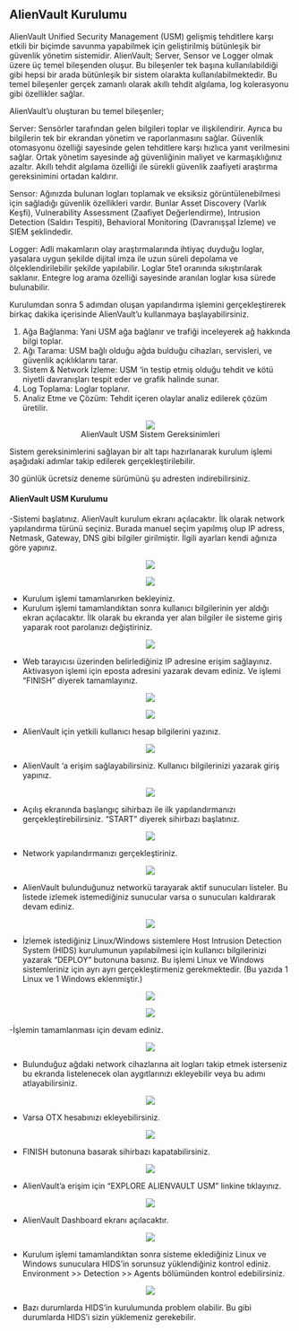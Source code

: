 ## AlienVault Kurulumu

AlienVault Unified Security Management (USM) gelişmiş tehditlere karşı etkili bir biçimde savunma yapabilmek için geliştirilmiş bütünleşik bir güvenlik yönetim sistemidir. AlienVault; Server, Sensor ve Logger olmak üzere üç temel bileşenden oluşur. Bu bileşenler tek başına kullanılabildiği gibi hepsi bir arada bütünleşik bir sistem olarakta kullanılabilmektedir. Bu temel bileşenler gerçek zamanlı olarak akıllı tehdit algılama, log kolerasyonu gibi  özellikler sağlar.

AlienVault’u oluşturan bu temel bileşenler;

Server: Sensörler tarafından gelen bilgileri toplar ve ilişkilendirir. Ayrıca bu bilgilerin tek bir ekrandan yönetim ve raporlanmasını sağlar. Güvenlik otomasyonu özelliği sayesinde gelen tehditlere karşı hızlıca yanıt verilmesini sağlar. Ortak yönetim sayesinde ağ güvenliğinin maliyet ve karmaşıklığınız azaltır. Akıllı tehdit algılama özelliği ile sürekli güvenlik zaafiyeti araştırma gereksinimini ortadan kaldırır.

Sensor: Ağınızda bulunan logları toplamak ve eksiksiz görüntülenebilmesi için sağladığı güvenlik özellikleri vardır. Bunlar Asset Discovery (Varlık Keşfi), Vulnerability Assessment (Zaafiyet Değerlendirme), Intrusion Detection (Saldırı Tespiti), Behavioral Monitoring (Davranışşal İzleme) ve SIEM şeklindedir.

Logger: Adli makamların olay araştırmalarında ihtiyaç duyduğu loglar, yasalara uygun şekilde dijital imza ile uzun süreli depolama ve ölçeklendirilebilir şekilde yapılabilir. Loglar 5te1 oranında sıkıştırılarak saklanır. Entegre log arama özelliği sayesinde aranılan loglar kısa sürede bulunabilir.

Kurulumdan sonra 5 adımdan oluşan yapılandırma işlemini gerçekleştirerek birkaç dakika içerisinde AlienVault’u kullanmaya başlayabilirsiniz.

1. Ağa Bağlanma: Yani USM ağa bağlanır ve trafiği inceleyerek ağ hakkında bilgi toplar.
2. Ağı Tarama: USM bağlı olduğu ağda bulduğu cihazları, servisleri, ve güvenlik açıklıklarını tarar.
3. Sistem & Network İzleme: USM ‘in testip etmiş olduğu tehdit ve kötü niyetli davranışları tespit eder ve grafik halinde sunar.
4. Log Toplama: Loglar toplanır.
5. Analiz Etme ve Çözüm: Tehdit içeren olaylar analiz edilerek çözüm üretilir.

<p align="center">
    <img src="assets/01.png" style="max-height:350px"> <br>
AlienVault USM Sistem Gereksinimleri
</p>

Sistem gereksinimlerini sağlayan bir alt tapı hazırlanarak kurulum işlemi aşağıdaki adımlar takip edilerek gerçekleştirilebilir.

30 günlük ücretsiz deneme sürümünü şu adresten indirebilirsiniz.

#### AlienVault USM Kurulumu

-Sistemi başlatınız. AlienVault kurulum ekranı açılacaktır. İlk olarak network yapılandırma türünü seçiniz. Burada manuel seçim yapılmış olup IP adress, Netmask, Gateway, DNS gibi bilgiler girilmiştir. İlgili ayarları kendi ağınıza göre yapınız.

<p align="center">
    <img src="assets/02.png" style="max-height:350px">
</p>

<p align="center">
    <img src="assets/03.png" style="max-height:350px">
</p>

- Kurulum işlemi tamamlanırken bekleyiniz.
- Kurulum işlemi tamamlandıktan sonra kullanıcı bilgilerinin yer aldığı ekran açılacaktır. İlk olarak bu ekranda yer alan bilgiler ile sisteme giriş yaparak root parolanızı değiştiriniz.

<p align="center">
    <img src="assets/04.png" style="max-height:350px">
</p>

- Web tarayıcısı üzerinden belirlediğiniz IP adresine erişim sağlayınız. Aktivasyon işlemi için eposta adresini yazarak devam ediniz. Ve işlemi “FINISH” diyerek tamamlayınız.

<p align="center">
    <img src="assets/05.png" style="max-height:350px">
</p>

<p align="center">
    <img src="assets/06.png" style="max-height:350px">
</p>

- AlienVault için yetkili kullanıcı hesap bilgilerini yazınız.

<p align="center">
    <img src="assets/07.png" style="max-height:550px">
</p>

- AlienVault ‘a erişim sağlayabilirsiniz. Kullanıcı bilgilerinizi yazarak giriş yapınız.

<p align="center">
    <img src="assets/08.png" style="max-height:450px">
</p>

- Açılış ekranında başlangıç sihirbazı ile ilk yapılandırmanızı gerçekleştirebilirsiniz. “START” diyerek sihirbazı başlatınız.

<p align="center">
    <img src="assets/09.png" style="max-height:450px">
</p>

- Network yapılandırmanızı gerçekleştiriniz.

<p align="center">
    <img src="assets/10.png" style="max-height:450px">
</p>

- AlienVault bulunduğunuz networkü tarayarak aktif sunucuları listeler. Bu listede izlemek istemediğiniz sunucular varsa o sunucuları kaldırarak devam ediniz.

<p align="center">
    <img src="assets/11.png" style="max-height:450px">
</p>

- İzlemek istediğiniz Linux/Windows sistemlere Host Intrusion Detection System (HIDS) kurulumunun yapılabilmesi için kullanıcı bilgilerinizi yazarak “DEPLOY” butonuna basınız. Bu işlemi Linux ve Windows sistemleriniz için ayrı ayrı gerçekleştirmeniz gerekmektedir. (Bu yazıda 1 Linux ve 1 Windows eklenmiştir.)

<p align="center">
    <img src="assets/12.png" style="max-height:450px">
</p>

<p align="center">
    <img src="assets/13.png" style="max-height:450px">
</p>

-İşlemin tamamlanması için devam ediniz.

<p align="center">
    <img src="assets/14.png" style="max-height:450px">
</p>

- Bulunduğuz ağdaki network cihazlarına ait logları takip etmek isterseniz bu ekranda listelenecek olan aygıtlarınızı ekleyebilir veya bu adımı atlayabilirsiniz.

<p align="center">
    <img src="assets/15.png" style="max-height:450px">
</p>

- Varsa OTX hesabınızı ekleyebilirsiniz.

<p align="center">
    <img src="assets/16.png" style="max-height:450px">
</p>

- FINISH butonuna basarak sihirbazı kapatabilirsiniz.

<p align="center">
    <img src="assets/17.png" style="max-height:450px">
</p>

- AlienVault’a erişim için “EXPLORE ALIENVAULT USM” linkine tıklayınız.

<p align="center">
    <img src="assets/18.png" style="max-height:450px">
</p>

- AlienVault Dashboard ekranı açılacaktır.

<p align="center">
    <img src="assets/19.png" style="max-height:450px">
</p>

- Kurulum işlemi tamamlandıktan sonra sisteme eklediğiniz Linux ve Windows sunuculara HIDS’in sorunsuz yüklendiğiniz kontrol ediniz. Environment >> Detection >> Agents bölümünden kontrol edebilirsiniz.

<p align="center">
    <img src="assets/20.png" style="max-height:450px">
</p>

- Bazı durumlarda HIDS’in kurulumunda problem olabilir. Bu gibi durumlarda HIDS’i sizin yüklemeniz gerekebilir.